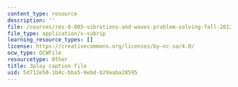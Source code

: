 ```yaml
---
content_type: resource
description: ''
file: /courses/res-8-005-vibrations-and-waves-problem-solving-fall-2012/5d712e501b4cbba59ebdb29aaba28595_X60J__-GMx8.srt
file_type: application/x-subrip
learning_resource_types: []
license: https://creativecommons.org/licenses/by-nc-sa/4.0/
ocw_type: OCWFile
resourcetype: Other
title: 3play caption file
uid: 5d712e50-1b4c-bba5-9ebd-b29aaba28595
---
```


